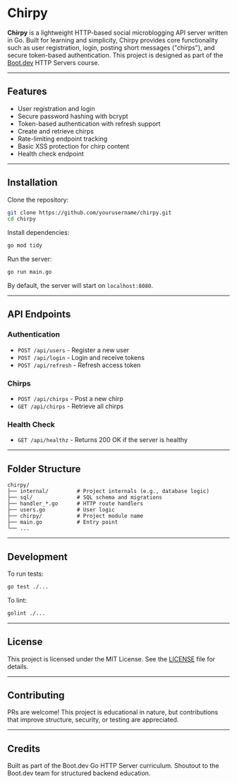 # Chirpy

**Chirpy** is a lightweight HTTP-based social microblogging API server written in Go. Built for learning and simplicity, Chirpy provides core functionality such as user registration, login, posting short messages ("chirps"), and secure token-based authentication. This project is designed as part of the [Boot.dev](https://boot.dev) HTTP Servers course.

---

## Features

- User registration and login  
- Secure password hashing with bcrypt  
- Token-based authentication with refresh support  
- Create and retrieve chirps  
- Rate-limiting endpoint tracking  
- Basic XSS protection for chirp content  
- Health check endpoint

---

## Installation

Clone the repository:

```bash
git clone https://github.com/yourusername/chirpy.git
cd chirpy
```

Install dependencies:

```bash
go mod tidy
```

Run the server:

```bash
go run main.go
```

By default, the server will start on `localhost:8080`.

---

## API Endpoints

### Authentication

- `POST /api/users` - Register a new user  
- `POST /api/login` - Login and receive tokens  
- `POST /api/refresh` - Refresh access token  

### Chirps

- `POST /api/chirps` - Post a new chirp  
- `GET /api/chirps` - Retrieve all chirps  

### Health Check

- `GET /api/healthz` - Returns 200 OK if the server is healthy

---

## Folder Structure

```
chirpy/
├── internal/         # Project internals (e.g., database logic)
├── sql/              # SQL schema and migrations
├── handler_*.go      # HTTP route handlers
├── users.go          # User logic
├── chirpy/           # Project module name
├── main.go           # Entry point
└── ...
```

---

## Development

To run tests:

```bash
go test ./...
```

To lint:

```bash
golint ./...
```

---

## License

This project is licensed under the MIT License. See the [LICENSE](LICENSE) file for details.

---

## Contributing

PRs are welcome! This project is educational in nature, but contributions that improve structure, security, or testing are appreciated.

---

## Credits

Built as part of the Boot.dev Go HTTP Server curriculum. Shoutout to the Boot.dev team for structured backend education.
